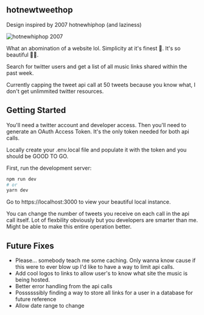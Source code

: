 ## hotnewtweethop

Design inspired by 2007 hotnewhiphop (and laziness)

![hotnewhiphop 2007](https://user-images.githubusercontent.com/14024082/188717069-6cb99651-1f32-4609-a0da-c07500cd87de.png)

What an abomination of a website lol. Simplicity at it's finest 🤌. It's so beautiful 🥲🥹.

Search for twitter users and get a list of all music links shared within the past week.

Currently capping the tweet api call at 50 tweets because you know what, I don't get unlimmited twitter resources.

## Getting Started

You'll need a twitter account and developer access. Then you'll need to generate an OAuth Access Token. It's the only token needed for both api calls.

Locally create your .env.local file and populate it with the token and you should be GOOD TO GO.

First, run the development server:

```bash
npm run dev
# or
yarn dev
```

Go to https://localhost:3000 to view your beautiful local instance.

You can change the number of tweets you receive on each call in the api call itself. Lot of flexbility obviously but you developers are smarter than me. Might be able to make this entire operation better.

## Future Fixes

- Please... somebody teach me some caching. Only wanna know cause if this were to ever blow up I'd like to have a way to limit api calls.
- Add cool logos to links to allow user's to know what site the music is being hosted.
- Better error handling from the api calls
- Possssssibly finding a way to store all links for a user in a database for future reference
- Allow date range to change
